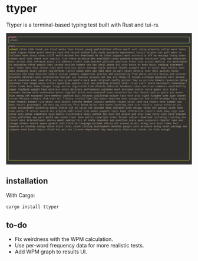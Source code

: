 # ttyper

Ttyper is a terminal-based typing test built with Rust and tui-rs.

![Screenshot](./resources/screenshot.png)

## installation

With Cargo:

```bash
cargo install ttyper
```

## to-do

- Fix weirdness with the WPM calculation.
- Use per-word frequency data for more realistic tests.
- Add WPM graph to results UI.
